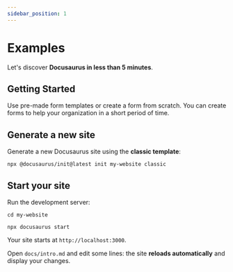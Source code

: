 ```yaml
---
sidebar_position: 1
---
```


# Examples

Let's discover **Docusaurus in less than 5 minutes**.

## Getting Started

Use pre-made form templates or create a form from scratch. You can create forms to help your organization in a short period of time.

## Generate a new site

Generate a new Docusaurus site using the **classic template**:

```shell
npx @docusaurus/init@latest init my-website classic
```

## Start your site

Run the development server:

```shell
cd my-website

npx docusaurus start
```

Your site starts at `http://localhost:3000`.

Open `docs/intro.md` and edit some lines: the site **reloads automatically** and display your changes.
